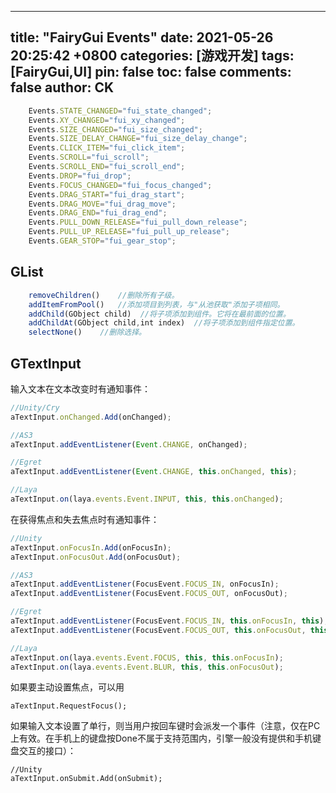 ---
title: "FairyGui Events"
date: 2021-05-26 20:25:42 +0800
categories: [游戏开发]
tags: [FairyGui,UI]
pin: false
toc: false
comments: false
author: CK
------

```js
	Events.STATE_CHANGED="fui_state_changed";
	Events.XY_CHANGED="fui_xy_changed";
	Events.SIZE_CHANGED="fui_size_changed";
	Events.SIZE_DELAY_CHANGE="fui_size_delay_change";
	Events.CLICK_ITEM="fui_click_item";
	Events.SCROLL="fui_scroll";
	Events.SCROLL_END="fui_scroll_end";
	Events.DROP="fui_drop";
	Events.FOCUS_CHANGED="fui_focus_changed";
	Events.DRAG_START="fui_drag_start";
	Events.DRAG_MOVE="fui_drag_move";
	Events.DRAG_END="fui_drag_end";
	Events.PULL_DOWN_RELEASE="fui_pull_down_release";
	Events.PULL_UP_RELEASE="fui_pull_up_release";
    Events.GEAR_STOP="fui_gear_stop";
```

## GList

```js
	removeChildren()    //删除所有子级。
    addItemFromPool()   //添加项目到列表，与"从池获取"添加子项相同。
    addChild(GObject child)  //将子项添加到组件。它将在最前面的位置。
    addChildAt(GObject child,int index)  //将子项添加到组件指定位置。
    selectNone()    //删除选择。
```

## GTextInput

输入文本在文本改变时有通知事件：

```js
//Unity/Cry
aTextInput.onChanged.Add(onChanged);

//AS3
aTextInput.addEventListener(Event.CHANGE, onChanged);

//Egret
aTextInput.addEventListener(Event.CHANGE, this.onChanged, this);

//Laya
aTextInput.on(laya.events.Event.INPUT, this, this.onChanged);
```

在获得焦点和失去焦点时有通知事件：

```js
//Unity
aTextInput.onFocusIn.Add(onFocusIn);
aTextInput.onFocusOut.Add(onFocusOut);

//AS3
aTextInput.addEventListener(FocusEvent.FOCUS_IN, onFocusIn);
aTextInput.addEventListener(FocusEvent.FOCUS_OUT, onFocusOut);

//Egret
aTextInput.addEventListener(FocusEvent.FOCUS_IN, this.onFocusIn, this);
aTextInput.addEventListener(FocusEvent.FOCUS_OUT, this.onFocusOut, this);

//Laya
aTextInput.on(laya.events.Event.FOCUS, this, this.onFocusIn);
aTextInput.on(laya.events.Event.BLUR, this, this.onFocusOut);
```

如果要主动设置焦点，可以用

```
aTextInput.RequestFocus();
```

如果输入文本设置了单行，则当用户按回车键时会派发一个事件（注意，仅在PC上有效。在手机上的键盘按Done不属于支持范围内，引擎一般没有提供和手机键盘交互的接口）：

```
//Unity
aTextInput.onSubmit.Add(onSubmit);
```
